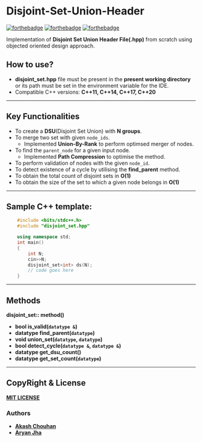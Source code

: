 # Disjoint-Set-Union-Header

[![forthebadge](https://forthebadge.com/images/badges/made-with-c-plus-plus.svg)](https://forthebadge.com) [![forthebadge](https://forthebadge.com/images/badges/powered-by-coffee.svg)](https://forthebadge.com) [![forthebadge](https://forthebadge.com/images/badges/uses-brains.svg)](https://forthebadge.com)


Implementation of **Disjoint Set Union Header File(.hpp)** from scratch using objected oriented design approach.

## How to use?
* **disjoint_set.hpp** file must be present in the **present working directory** or its path must be set in the environment variable for the IDE.
* Compatible C++ versions: **C++11, C++14, C++17, C++20**

---
## Key Functionalities

* To create a **DSU**(Disjoint Set Union) with **N groups**.
* To merge two set with given `node_ids`.
    * Implemented **Union-By-Rank** to perform optimsed merger of nodes.
* To find the `parent_node` for a given input node.
    * Implemented **Path Compression** to optimise the method.
* To perform validation of nodes with the given `node_id`.
* To detect existence of a cycle by utilising the **find_parent** method.
*  To obtain the total count of disjoint sets in **O(1)**
*  To obtain the size of the set to which a given node belongs in **O(1)**

---
## Sample C++ template:

```c++
    #include <bits/stdc++.h>
    #include "disjoint_set.hpp"

    using namespace std;
    int main()
    {
        int N;
        cin>>N;
        disjoint_set<int> ds(N);
        // code goes here
    }      
```
---

## Methods
**disjoint_set<datatype>:: method()**

* **bool is_valid(`datatype &`)**
* **datatype find_parent(`datatype`)**
* **void union_set(`datatype`, `datatype`)**
* **bool detect_cycle(`datatype &`, `datatype &`)**
* **datatype get_dsu_count()**
* **datatype get_set_count(`datatype`)**
  

---

## CopyRight & License
**[MIT LICENSE](https://github.com/Aryan-Jha29/Disjoint-Set-Union-Header/blob/main/LICENSE "View")**

### Authors

* **[Akash Chouhan](https://github.com/akashchouhan16  "View Profile")**
* **[Aryan Jha](https://github.com/aryan-Jha29  "View Profile")**






